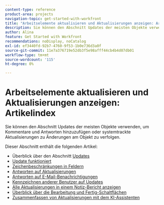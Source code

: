 ```yaml
---
content-type: reference
product-area: projects
navigation-topic: get-started-with-workfront
title: "Arbeitselemente aktualisieren und Aktualisierungen anzeigen: Artikelindex"
description: Sie können den Abschnitt Updates der meisten Objekte verwenden, um Kommentare und Antworten hinzuzufügen oder systemtrackte Aktualisierungen zu Änderungen am Objekt zu verfolgen.
author: Alina
feature: Get Started with Workfront
recommendations: noDisplay, noCatalog
exl-id: ef3440fd-92b7-4760-9f53-1b0e736d3a0f
source-git-commit: 11e7a376719e52db3f5e98afff44cb4b4d07db01
workflow-type: tm+mt
source-wordcount: '115'
ht-degree: 0%

---
```


# Arbeitselemente aktualisieren und Aktualisierungen anzeigen: Artikelindex

<!-- Audited: 02/2024 -->

Sie können den Abschnitt Updates der meisten Objekte verwenden, um Kommentare und Antworten hinzuzufügen oder systemtrackte Aktualisierungen zu Änderungen am Objekt zu verfolgen.

Dieser Abschnitt enthält die folgenden Artikel:

* Überblick über den Abschnitt [Updates](../../workfront-basics/updating-work-items-and-viewing-updates/updates-tab-overview.md)
* [Update funktioniert](../../workfront-basics/updating-work-items-and-viewing-updates/update-work.md)
* [Zeichenbeschränkungen in Feldern](../../workfront-basics/updating-work-items-and-viewing-updates/character-limits-in-fields.md)
* [Antworten auf Aktualisierungen](../../workfront-basics/updating-work-items-and-viewing-updates/reply-to-updates.md)
* [Antworten auf E-Mail-Benachrichtigungen](../../workfront-basics/updating-work-items-and-viewing-updates/reply-to-email-notifications.md)
* [Kennzeichnen anderer Benutzer auf Updates](../../workfront-basics/updating-work-items-and-viewing-updates/tag-others-on-updates.md)
* [Alle Aktualisierungen in einem Notiz-Bericht anzeigen](../../workfront-basics/updating-work-items-and-viewing-updates/view-all-updates-in-a-report.md)
* [Überblick über die Bearbeitung und Fertig-Schaltflächen](../../workfront-basics/updating-work-items-and-viewing-updates/work-on-it-and-done-buttons-accept-complete-work.md)
* [Zusammenfassen von Aktualisierungen mit dem KI-Assistenten](/help/quicksilver/workfront-basics/updating-work-items-and-viewing-updates/summarize-updates-ai-assistant.md)

